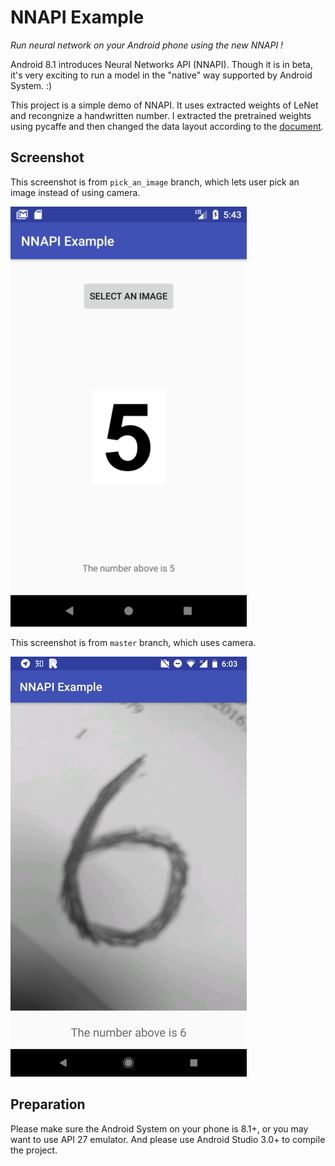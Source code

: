 # NNAPI Example

*Run neural network on your Android phone using the new NNAPI !*

Android 8.1 introduces Neural Networks API (NNAPI). Though it is in beta, it's very exciting to run a model in the "native" way supported by Android System. :)

This project is a simple demo of NNAPI. It uses extracted weights of LeNet and recongnize a handwritten number. I extracted the pretrained weights using pycaffe and then changed the data layout according to the [document](https://developer.android.com/ndk/reference/group___neural_networks.html#gab95e96267e0f955086b87a743dad44ca).

## Screenshot

This screenshot is from `pick_an_image` branch, which lets user pick an image instead of using camera.

![Screenshot1](screenshot_image.png)

This screenshot is from `master` branch, which uses camera.

![Screenshot2](screenshot_camera.png)

## Preparation

Please make sure the Android System on your phone is 8.1+, or you may want to use API 27 emulator. And please use Android Studio 3.0+ to compile the project.
